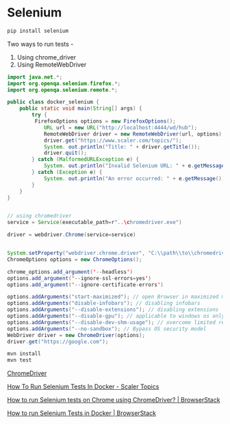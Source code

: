 # Selenium

```bash
pip install selenium
```

Two ways to run tests -

1. Using chrome_driver
2. Using RemoteWebDriver

```java
import java.net.*;
import org.openqa.selenium.firefox.*;
import org.openqa.selenium.remote.*;

public class docker_selenium {
    public static void main(String[] args) {
        try {
         FirefoxOptions options = new FirefoxOptions();
            URL url = new URL("http://localhost:4444/wd/hub");
            RemoteWebDriver driver = new RemoteWebDriver(url, options);
            driver.get("https://www.scaler.com/topics/");
            System. out.println("Title: " + driver.getTitle());
            driver.quit();
        } catch (MalformedURLException e) {
            System. out.println("Invalid Selenium URL: " + e.getMessage());
        } catch (Exception e) {
            System. out.println("An error occurred: " + e.getMessage());
        }
    }
}


// using chromedriver
service = Service(executable_path=r"..\chromedriver.exe")

driver = webdriver.Chrome(service=service)


System.setProperty("webdriver.chrome.driver", "C:\\path\\to\\chromedriver.exe");
ChromeOptions options = new ChromeOptions();

chrome_options.add_argument('--headless')
options.add_argument('--ignore-ssl-errors=yes')
options.add_argument('--ignore-certificate-errors')

options.addArguments("start-maximized"); // open Browser in maximized mode
options.addArguments("disable-infobars"); // disabling infobars
options.addArguments("--disable-extensions"); // disabling extensions
options.addArguments("--disable-gpu"); // applicable to windows os only
options.addArguments("--disable-dev-shm-usage"); // overcome limited resource problems
options.addArguments("--no-sandbox"); // Bypass OS security model
WebDriver driver = new ChromeDriver(options);
driver.get("https://google.com");
```

```bash
mvn install
mvn test
```

[ChromeDriver](https://www.selenium.dev/selenium/docs/api/java/org/openqa/selenium/chrome/ChromeDriver.html)

[How To Run Selenium Tests In Docker - Scaler Topics](https://www.scaler.com/topics/selenium-tutorial/selenium-docker/)

[How to run Selenium tests on Chrome using ChromeDriver? | BrowserStack](https://www.browserstack.com/guide/run-selenium-tests-using-selenium-chromedriver)

[How to run Selenium Tests in Docker | BrowserStack](https://www.browserstack.com/guide/run-selenium-tests-in-docker)